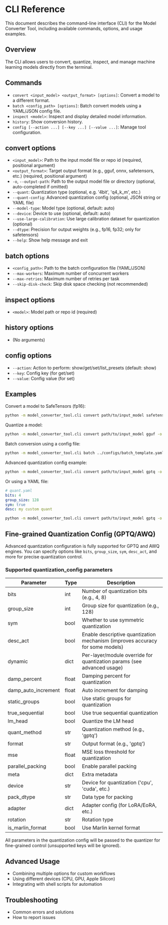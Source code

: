 # CLI Reference

This document describes the command-line interface (CLI) for the Model Converter Tool, including available commands, options, and usage examples.

## Overview
The CLI allows users to convert, quantize, inspect, and manage machine learning models directly from the terminal.

## Commands
- `convert <input_model> <output_format> [options]`: Convert a model to a different format.
- `batch <config_path> [options]`: Batch convert models using a YAML/JSON config file.
- `inspect <model>`: Inspect and display detailed model information.
- `history`: Show conversion history.
- `config [--action ...] [--key ...] [--value ...]`: Manage tool configuration.

## convert options
- `<input_model>`: Path to the input model file or repo id (required, positional argument)
- `<output_format>`: Target output format (e.g., gguf, onnx, safetensors, etc.) (required, positional argument)
- `-o`, `--output-path`: Path to the output model file or directory (optional, auto-completed if omitted)
- `--quant`: Quantization type (optional, e.g. '4bit', 'q4_k_m', etc.)
- `--quant-config`: Advanced quantization config (optional, JSON string or YAML file)
- `--model-type`: Model type (optional, default: auto)
- `--device`: Device to use (optional, default: auto)
- `--use-large-calibration`: Use large calibration dataset for quantization (optional)
- `--dtype`: Precision for output weights (e.g., fp16, fp32; only for safetensors)
- `--help`: Show help message and exit

## batch options
- `<config_path>`: Path to the batch configuration file (YAML/JSON)
- `--max-workers`: Maximum number of concurrent workers
- `--max-retries`: Maximum number of retries per task
- `--skip-disk-check`: Skip disk space checking (not recommended)

## inspect options
- `<model>`: Model path or repo id (required)

## history options
- (No arguments)

## config options
- `--action`: Action to perform: show/get/set/list_presets (default: show)
- `--key`: Config key (for get/set)
- `--value`: Config value (for set)

## Examples
Convert a model to SafeTensors (fp16):
```bash
python -m model_converter_tool.cli convert path/to/input_model safetensors --dtype fp16 -o path/to/output_model.safetensors
```

Quantize a model:
```bash
python -m model_converter_tool.cli convert path/to/input_model gguf -o path/to/output_model-q4.gguf --quant q4
```

Batch conversion using a config file:
```bash
python -m model_converter_tool.cli batch ../configs/batch_template.yaml
```

Advanced quantization config example:

```bash
python -m model_converter_tool.cli convert path/to/input_model gptq -o path/to/output_model-gptq --quant-config '{"bits":4, "group_size":128, "sym":true, "desc":"custom quant"}'
```

Or using a YAML file:

```yaml
# quant.yaml
bits: 4
group_size: 128
sym: true
desc: my custom quant
```

```bash
python -m model_converter_tool.cli convert path/to/input_model gptq -o path/to/output_model-gptq --quant-config quant.yaml
```

## Fine-grained Quantization Config (GPTQ/AWQ)

Advanced quantization configuration is fully supported for GPTQ and AWQ engines. You can specify options like `bits`, `group_size`, `sym`, `desc_act`, and more for precise quantization control.

### Supported quantization_config parameters

| Parameter         | Type    | Description                                                                 |
|-------------------|---------|-----------------------------------------------------------------------------|
| bits              | int     | Number of quantization bits (e.g., 4, 8)                                    |
| group_size        | int     | Group size for quantization (e.g., 128)                                     |
| sym               | bool    | Whether to use symmetric quantization                                       |
| desc_act          | bool    | Enable descriptive quantization mechanism (improves accuracy for some models)|
| dynamic           | dict    | Per-layer/module override for quantization params (see advanced usage)      |
| damp_percent      | float   | Damping percent for quantization                                            |
| damp_auto_increment | float | Auto increment for damping                                                  |
| static_groups     | bool    | Use static groups for quantization                                          |
| true_sequential   | bool    | Use true sequential quantization                                            |
| lm_head           | bool    | Quantize the LM head                                                        |
| quant_method      | str     | Quantization method (e.g., 'gptq')                                          |
| format            | str     | Output format (e.g., 'gptq')                                                |
| mse               | float   | MSE loss threshold for quantization                                         |
| parallel_packing  | bool    | Enable parallel packing                                                     |
| meta              | dict    | Extra metadata                                                              |
| device            | str     | Device for quantization ('cpu', 'cuda', etc.)                               |
| pack_dtype        | str     | Data type for packing                                                       |
| adapter           | dict    | Adapter config (for LoRA/EoRA, etc.)                                        |
| rotation          | str     | Rotation type                                                               |
| is_marlin_format  | bool    | Use Marlin kernel format                                                    |

All parameters in the quantization config will be passed to the quantizer for fine-grained control (unsupported keys will be ignored).

## Advanced Usage
- Combining multiple options for custom workflows
- Using different devices (CPU, GPU, Apple Silicon)
- Integrating with shell scripts for automation

## Troubleshooting
- Common errors and solutions
- How to report issues 